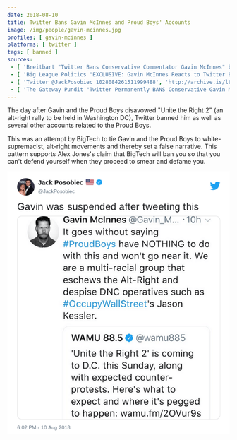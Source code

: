 ```yaml
---
date: 2018-08-10
title: Twitter Bans Gavin McInnes and Proud Boys' Accounts
image: /img/people/gavin-mcinnes.jpg
profiles: [ gavin-mcinnes ]
platforms: [ twitter ]
tags: [ banned ]
sources:
 - [ 'Breitbart "Twitter Bans Conservative Commentator Gavin McInnes" by Allum Bokhari (10 Aug 2018)', 'http://archive.is/b7pRj' ]
 - [ 'Big League Politics "EXCLUSIVE: Gavin McInnes Reacts to Twitter Ban" by Peter D''Abrosca (10 Aug 2018)', 'http://archive.is/VKHhD' ]
 - [ 'Twitter @JackPosobiec 1028084261511999488', 'http://archive.is/lLK6n' ]
 - [ 'The Gateway Pundit "Twitter Permanently BANS Conservative Gavin McInnes and the Official Proud Boys Account" by Cassandra Fairbanks (10 Aug 2018)', 'http://archive.is/xsx6x' ]
---
```


The day after Gavin and the Proud Boys disavowed "Unite the Right 2" (an
alt-right rally to be held in Washington DC), Twitter banned him as well as
several other accounts related to the Proud Boys.

This was an attempt by BigTech to tie Gavin and the Proud Boys to
white-supremacist, alt-right movements and thereby set a false narrative. This
pattern supports Alex Jones's claim that BigTech will ban you so that you can't
defend yourself when they proceed to smear and defame you.

![](JackPosobiec@1028084261511999488.png)
